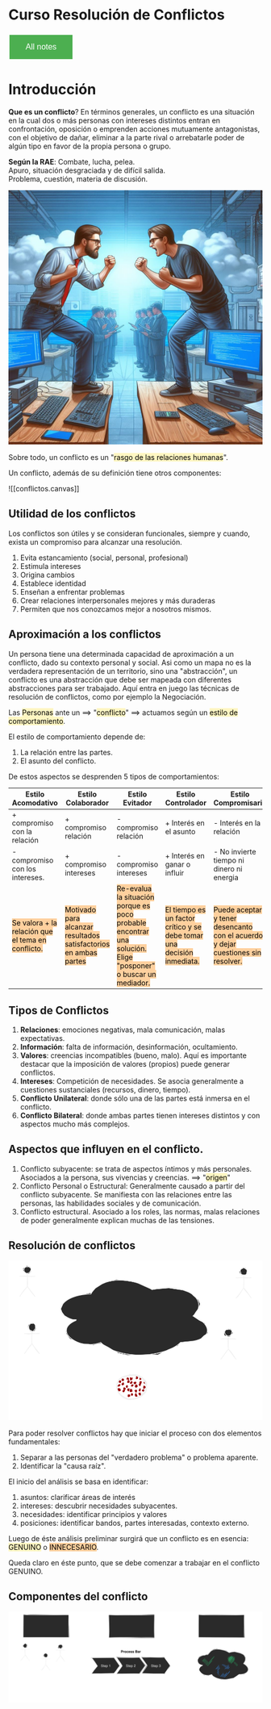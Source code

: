 # Curso Resolución de Conflictos

<style>
  .back-button {
    background-color: #4CAF50; /* Green */
    border: none;
    color: white;
    padding: 15px 32px;
    text-align: center;
    text-decoration: none;
    display: inline-block;
    font-size: 16px;
    margin: 4px 2px;
    cursor: pointer;
  }
</style>

<button class="back-button" onclick="window.location.href='https://matiaspakua.github.io/tech.notes.io'">All notes</button>

# Introducción

**Que es un conflicto**? En términos generales, un conflicto es una situación en la cual dos o más personas con intereses distintos entran en confrontación, oposición o emprenden acciones mutuamente antagonistas, con el objetivo de dañar, eliminar a la parte rival o arrebatarle poder de algún tipo en favor de la propia persona o grupo.

**Según la RAE**: Combate, lucha, pelea. Apuro, situación desgraciada y de difícil salida. Problema, cuestión, materia de discusión. 

![](../../images/conflictos.jpeg)

Sobre todo, un conflicto es un "<mark style="background: #FFF3A3A6;">rasgo de las relaciones humanas</mark>".

Un conflicto, además de su definición tiene otros componentes:

![[conflictos.canvas]]

## Utilidad de los conflictos

Los conflictos son útiles y se consideran funcionales, siempre y cuando, exista un compromiso para alcanzar una resolución.

1. Evita estancamiento (social, personal, profesional)
2. Estimula intereses
3. Origina cambios
4. Establece identidad
5. Enseñan a enfrentar problemas
6. Crear relaciones interpersonales mejores y más duraderas
7. Permiten que nos conozcamos mejor a nosotros mismos.

## Aproximación a los conflictos

Un persona tiene una determinada capacidad de aproximación a un conflicto, dado su contexto personal y social. Asi como un mapa no es la verdadera representación de un territorio, sino una "abstracción", un conflicto es una abstracción que debe ser mapeada con diferentes abstracciones para ser trabajado. Aquí entra en juego las técnicas de resolución de conflictos, como por ejemplo la Negociación.

Las <mark style="background: #FFF3A3A6;">Personas</mark> ante un ==> "<mark style="background: #FFF3A3A6;">conflicto</mark>" ==> actuamos según un <mark style="background: #FFF3A3A6;">estilo de comportamiento</mark>.

El estilo de comportamiento depende de:
 1. La relación entre las partes.
 2. El asunto del conflicto.

De estos aspectos se desprenden 5 tipos de comportamientos:

| Estilo Acomodativo                                                                            | Estilo Colaborador                                                                                           | Estilo Evitador                                                                                                                                           | Estilo Controlador                                                                                                 | Estilo Compromisario                                                                                                         |
| --------------------------------------------------------------------------------------------- | ------------------------------------------------------------------------------------------------------------ | --------------------------------------------------------------------------------------------------------------------------------------------------------- | ------------------------------------------------------------------------------------------------------------------ | ---------------------------------------------------------------------------------------------------------------------------- |
| + compromiso con la relación                                                                  | + compromiso relación                                                                                        | - compromiso relación                                                                                                                                     | + Interés en el asunto                                                                                             | - Interés en la relación                                                                                                     |
| - compromiso con los intereses.                                                               | + compromiso intereses                                                                                       | - compromiso intereses                                                                                                                                    | + Interés en ganar o influir                                                                                       | - No invierte tiempo ni dinero ni energia                                                                                    |
| <mark style="background: #FFB86CA6;">Se valora + la relación que el tema en conflicto.</mark> | <mark style="background: #FFB86CA6;">Motivado para alcanzar resultados satisfactorios en ambas partes</mark> | <mark style="background: #FFB86CA6;">Re-evalua la situación porque es poco probable encontrar una solución. Elige "posponer" o buscar un mediador.</mark> | <mark style="background: #FFB86CA6;">El tiempo es un factor crítico y se debe tomar una decisión inmediata.</mark> | <mark style="background: #FFB86CA6;">Puede aceptar y tener desencanto con el acuerdo y dejar cuestiones sin resolver.</mark> |

## Tipos de Conflictos

1. **Relaciones**: emociones negativas, mala comunicación, malas expectativas.
2. **Información**: falta de información, desinformación, ocultamiento.
3. **Valores**: creencias incompatibles (bueno, malo). Aquí es importante destacar que la imposición de valores (propios) puede generar conflictos.
4. **Intereses**: Competición de necesidades. Se asocia generalmente a cuestiones sustanciales (recursos, dinero, tiempo).
5. **Conflicto Unilateral**: donde sólo una de las partes está inmersa en el conflicto.
6. **Conflicto Bilateral**: donde ambas partes tienen intereses distintos y con aspectos mucho más complejos.

## Aspectos que influyen en el conflicto.

1. Conflicto subyacente: se trata de aspectos íntimos y más personales. Asociados a la persona, sus vivencias y creencias. ==> "<mark style="background: #FFF3A3A6;">origen</mark>"
2. Conflicto Personal o Estructural: Generalmente causado a partir del conflicto subyacente. Se manifiesta con las relaciones entre las personas, las habilidades sociales y de comunicación.
3. Conflicto estructural. Asociado a los roles, las normas, malas relaciones de poder generalmente explican muchas de las tensiones.

## Resolución de conflictos

![](conflictos_y_relaciones.svg)


Para poder resolver conflictos hay que iniciar el proceso con dos elementos fundamentales:

1. Separar a las personas del "verdadero problema" o problema aparente.
2. Identificar la "causa raíz".

El inicio del análisis se basa en identificar:

1. asuntos: clarificar áreas de interés
2. intereses: descubrir necesidades subyacentes.
3. necesidades: identificar principios y valores
4. posiciones: identificar bandos, partes interesadas, contexto externo.

Luego de éste análisis preliminar surgirá que un conflicto es en esencia: <mark style="background: #FFF3A3A6;">GENUINO</mark> o <mark style="background: #FFB86CA6;">INNECESARIO</mark>.

Queda claro en éste punto, que se debe comenzar a trabajar en el conflicto GENUINO.

## Componentes del conflicto

![](componentes_conflicto.svg)


